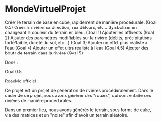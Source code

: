 # MondeVirtuelProjet

Créer le terrain de base en cube, rapidement de manière procédurale. (Goal 0.5)
Créer la rivière, sa direction, ses détours, etc… Symboliser en changeant la couleur du terrain en bleu. (Goal 1)
Ajouter les affluents (Goal 2)
Ajouter des paramètres modifiables sur la rivière (débits, précipitations forte/faible, dureté du sol, etc…) (Goal 3)
Ajouter un effet plus réaliste à l’eau (Goal 4)
Ajouter un effet ultra réaliste à l’eau (Goal 4.5)
Ajouter des bouts de terrain dans la rivière (Goal 5)

Done : 

Goal 0.5


ReadMe officiel : 

Ce projet est un projet de génération de rivières procéduralement. 
Dans le cadre de ce projet, nous avons générer des "routes", qui sont enfaite des riviéres de maniére procédurales.

Dans un premier lieu, nous avons générés le terrain, sous forme de cube, via des matrices et un "noise" afin d'avoir
un terrain aléatoire.